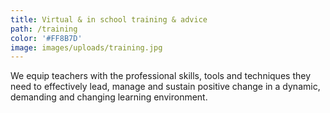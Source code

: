 ```yaml
---
title: Virtual & in school training & advice
path: /training
color: '#FF8B7D'
image: images/uploads/training.jpg
---
```


We equip teachers with the professional skills, tools and techniques they need to effectively lead, manage and sustain positive change in a dynamic, demanding and changing learning environment.
